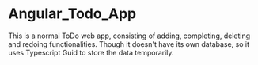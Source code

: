 # Angular_Todo_App
This is a normal ToDo web app, consisting of adding, completing, deleting and redoing functionalities. Though it doesn't have its own database, so it uses Typescript Guid to store the data temporarily.  
